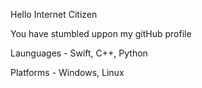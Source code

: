 Hello Internet Citizen 

You have stumbled uppon my gitHub profile


Launguages - Swift, C++, Python

Platforms - Windows, Linux



